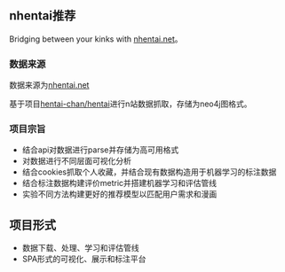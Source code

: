 ## nhentai推荐

Bridging between your kinks with [nhentai.net](https://nhentai.net)。

### 数据来源

数据来源为[nhentai.net](https://nhentai.net)

基于项目[hentai-chan/hentai](https://github.com/hentai-chan/hentai)进行n站数据抓取，存储为neo4j图格式。

### 项目宗旨

* 结合api对数据进行parse并存储为高可用格式
* 对数据进行不同层面可视化分析
* 结合cookies抓取个人收藏，并结合现有数据构造用于机器学习的标注数据
* 结合标注数据构建评价metric并搭建机器学习和评估管线
* 实验不同方法构建更好的推荐模型以匹配用户需求和漫画

## 项目形式

* 数据下载、处理、学习和评估管线
* SPA形式的可视化、展示和标注平台

